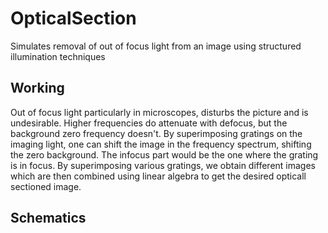 # OpticalSection

Simulates removal of out of focus light from an image using structured illumination techniques

## Working

Out of focus light particularly in microscopes, disturbs the picture and is undesirable. Higher frequencies do attenuate with defocus, but the background zero frequency doesn't. By superimposing gratings on the imaging light, one can shift the image in the frequency spectrum, shifting the zero background. The infocus part would be the one where the grating is in focus. By superimposing various gratings, we obtain different images which are then combined using linear algebra to get the desired opticall sectioned image.

## Schematics

